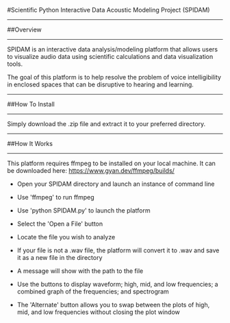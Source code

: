 #Scientific Python Interactive Data Acoustic Modeling Project (SPIDAM)
***

##Overview
***

SPIDAM is an interactive data analysis/modeling platform that allows users to visualize audio data using scientific calculations and data visualization tools.

The goal of this platform is to help resolve the problem of voice intelligibility in enclosed spaces that can be disruptive to hearing and learning.
***

##How To Install
***

Simply download the .zip file and extract it to your preferred directory.
***

##How It Works
***

This platform requires ffmpeg to be installed on your local machine. It can be downloaded here: https://www.gyan.dev/ffmpeg/builds/

- Open your SPIDAM directory and launch an instance of command line

- Use 'ffmpeg' to run ffmpeg

- Use 'python SPIDAM.py' to launch the platform

- Select the 'Open a File' button

- Locate the file you wish to analyze

- If your file is not a .wav file, the platform will convert it to .wav and save it as a new file in the directory

- A message will show with the path to the file

- Use the buttons to display waveform; high, mid, and low frequencies; a combined graph of the frequencies; and spectrogram

- The 'Alternate' button allows you to swap between the plots of high, mid, and low frequencies without closing the plot window
